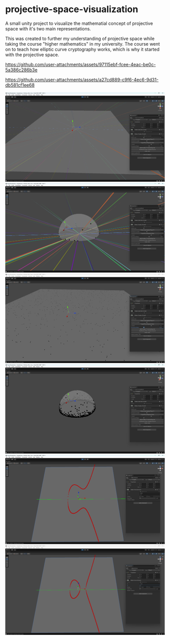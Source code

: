# projective-space-visualization
A small unity project to visualize the mathematial concept of projective space with it's two main representations.  
  
This was created to further my understanding of projective space while taking the course "higher mathematics" in my university. The course went on to teach how elliptic curve cryptography works, which is why it started with the projective space.  

https://github.com/user-attachments/assets/97115ebf-fcee-4eac-be0c-5a386c286b3e

https://github.com/user-attachments/assets/a27cd889-c9f6-4ec6-9d31-db581cf1ee68

![Vizualizer showing the plane with lines](./doc_pics/Viz_plane.png)
![Vizualizer showing the bowl with lines](doc_pics/Viz_bowl_lines.png)
![Vizualizer showing the bowl without lines](doc_pics/Viz_plane_points.png)
![Vizualizer showing the bowl without lines](doc_pics/Viz_bowl_points.png)
![Elliptic curve one](doc_pics/Curve_one.png)
![Elliptic curve two](doc_pics/Curve_two.png)
